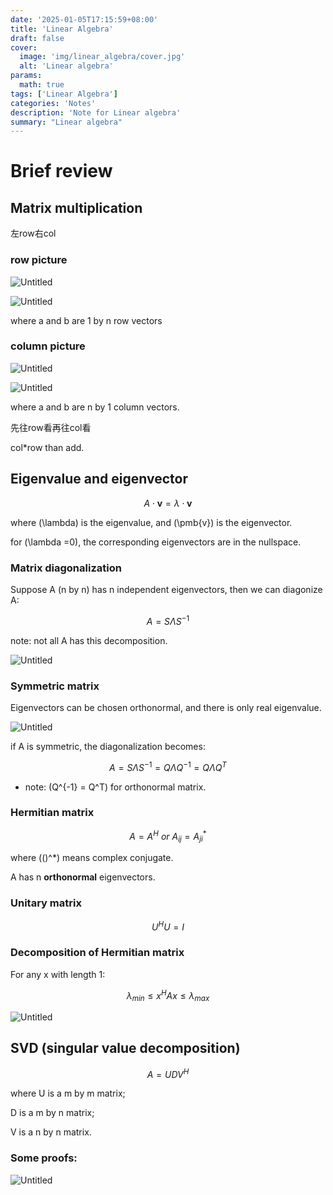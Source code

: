 ```yaml
---
date: '2025-01-05T17:15:59+08:00'
title: 'Linear Algebra'
draft: false
cover:
  image: 'img/linear_algebra/cover.jpg'
  alt: 'Linear algebra'
params:
  math: true
tags: ['Linear Algebra']
categories: 'Notes'
description: 'Note for Linear algebra'
summary: "Linear algebra"
---
```


# Brief review

## Matrix multiplication

左row右col

### row picture

![Untitled](/img/linear_algebra/Untitled.png)

![Untitled](/img/linear_algebra/Untitled-1.png)

where a and b are 1 by n row vectors

### column picture

![Untitled](/img/linear_algebra/Untitled-2.png)

![Untitled](/img/linear_algebra/Untitled-3.png)

where a and b are n by 1 column vectors.

先往row看再往col看

col*row than add.

## Eigenvalue and eigenvector

$$
A\cdot \pmb{v}= \lambda \cdot \pmb{v}
$$

where \(\lambda\)  is the eigenvalue, and \(\pmb{v}\) is the eigenvector.

for \(\lambda =0\), the corresponding eigenvectors are in the nullspace.

### Matrix diagonalization

Suppose A (n by n) has n independent eigenvectors, then we can diagonize A:

$$
A = S\Lambda S^{-1}
$$

note: not all A has this decomposition.

![Untitled](/img/linear_algebra/Untitled-4.png)

### Symmetric matrix

Eigenvectors can be chosen orthonormal, and there is only real eigenvalue.

![Untitled](/img/linear_algebra/Untitled-5.png)

if A is symmetric, the diagonalization becomes:

$$
A = S\Lambda S^{-1} = Q\Lambda Q^{-1} =  Q\Lambda Q^{T}
$$

- note:  \(Q^{-1} = Q^T\) for orthonormal matrix.

### Hermitian matrix

$$
A = A^H\:or\:
A_{ij} = A_{ji}^{*} 
$$

where \(()^*\) means complex conjugate.

A has n **orthonormal** eigenvectors.

### Unitary matrix

$$
U^HU=I
$$

### Decomposition of Hermitian matrix

For any x with length 1:

$$
\lambda_{min} \leq x^HAx \leq \lambda_{max}
$$

![Untitled](/img/linear_algebra/Untitled-6.png)

## SVD (singular value decomposition)

$$
A = UDV^H
$$

where U is a m by m matrix;

D is a m by n matrix;

V is a n by n matrix.

### Some proofs:

![Untitled](/img/linear_algebra/Untitled-7.png)

